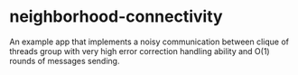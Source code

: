 # neighborhood-connectivity
An example app that implements a noisy communication between clique of threads group with very high error correction handling ability and O(1) rounds of messages sending.
